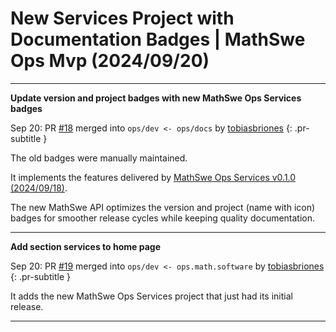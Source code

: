 <!-- Copyright (c) 2024 Tobias Briones. All rights reserved. -->
<!-- SPDX-License-Identifier: CC-BY-4.0 -->
<!-- This file is part of https://github.com/tobiasbriones/blog -->

# New Services Project with Documentation Badges | MathSwe Ops Mvp (2024/09/20)

---

**Update version and project badges with new MathSwe Ops Services badges**

Sep 20: PR [#18](https://github.com/mathswe-ops/mathswe-ops---mvp/pull/18) merged into `ops/dev <- ops/docs` by [tobiasbriones](https://github.com/tobiasbriones)
{: .pr-subtitle }

The old badges were manually maintained.

It implements the features delivered by [MathSwe Ops Services v0.1.0
(2024/09/18)](https://blog.mathsoftware.engineer/mathswe-ops-services-v-0-1-0-2024-09-18).

The new MathSwe API optimizes the version and project (name with icon) badges
for smoother release cycles while keeping quality documentation.

---

**Add section services to home page**

Sep 20: PR [#19](https://github.com/mathswe-ops/mathswe-ops---mvp/pull/19) merged into `ops/dev <- ops.math.software` by [tobiasbriones](https://github.com/tobiasbriones)
{: .pr-subtitle }

It adds the new MathSwe Ops Services project that just had its initial release.

---
